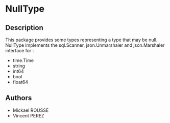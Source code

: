 # NullType

## Description

This package provides some types representing a type that may be null.
NullType implements the sql.Scanner, json.Unmarshaler and json.Marshaler interface for :
 * time.Time
 * string
 * int64
 * bool
 * float64

## Authors
 * Mickael ROUSSE
 * Vincent PEREZ

